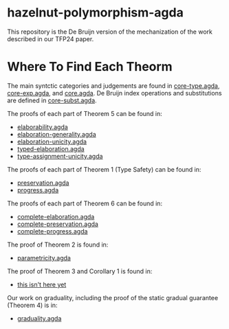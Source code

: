 # hazelnut-polymorphism-agda
This repository is the De Bruijn version of the mechanization of the work described in our TFP24 paper.

# Where To Find Each Theorm

The main syntctic categories and judgements are found in [core-type.agda](core-type.agda), [core-exp.agda](core-exp.agda), and [core.agda](core.agda). De Bruijn index operations and substitutions are defined in [core-subst.agda](core-subst.agda).

The proofs of each part of Theorem 5 can be found in:

- [elaborability.agda](elaborability.agda)
- [elaboration-generality.agda](elaboration-generality.agda)
- [elaboration-unicity.agda](elaboration-unicity.agda)
- [typed-elaboration.agda](typed-elaboration.agda)
- [type-assignment-unicity.agda](type-assignment-unicity.agda)

The proofs of each part of Theorem 1 (Type Safety) can be found in:

- [preservation.agda](preservation.agda)
- [progress.agda](progress.agda)

The proofs of each part of Theorem 6 can be found in:

- [complete-elaboration.agda](complete-elaboration.agda)
- [complete-preservation.agda](complete-preservation.agda)
- [complete-progress.agda](complete-progress.agda)

The proof of Theorem 2 is found in:

- [parametricity.agda](parametricity.agda)

The proof of Theorem 3 and Corollary 1 is found in:

- [this isn't here yet](parametricity.agda)

Our work on graduality, including the proof of the static gradual guarantee (Theorem 4) is in:

- [graduality.agda](graduality.agda)
